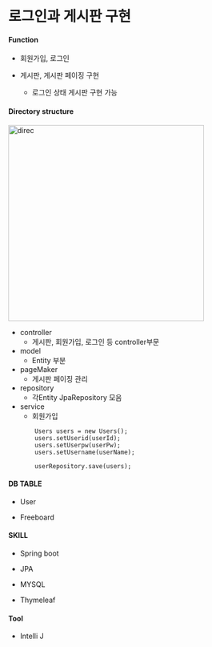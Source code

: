 # 로그인과 게시판 구현

#### Function
- 회원가입, 로그인 

- 게시판, 게시판 페이징 구현
    - 로그인 상태 게시판 구현 가능

#### Directory structure

<img width="391" alt="direc" src="https://user-images.githubusercontent.com/48824988/64904008-1db5c600-d6fe-11e9-86be-5be9b1750ca0.png">


- controller
    - 게시판, 회원가입, 로그인 등 controller부문
- model
    - Entity 부분 
- pageMaker
    - 게시판 페이징 관리 
- repository
    - 각Entity JpaRepository 모음
- service 
    - 회원가입
    ~~~
        Users users = new Users();
        users.setUserid(userId);
        users.setUserpw(userPw);
        users.setUsername(userName);

        userRepository.save(users);
     ~~~

#### DB TABLE
- User

- Freeboard



#### SKILL
- Spring boot

- JPA

- MYSQL

- Thymeleaf
#### Tool
- Intelli J

